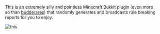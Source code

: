 This is an extremely silly and pointless Minecraft Bukkit plugin (even more so than [budderares](https://github.com/bcbwilla/budderares)) that randomly generates and broadcasts rule breaking reports for you to enjoy.

![this](http://oi40.tinypic.com/axmwqh.jpg)